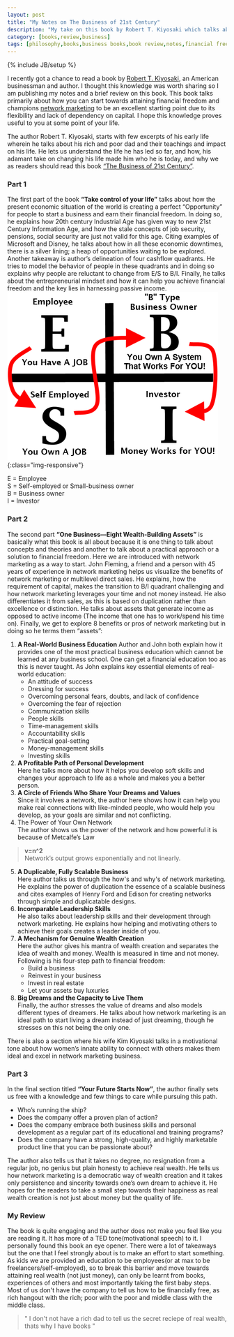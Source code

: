 ```yaml
---
layout: post
title: "My Notes on The Business of 21st Century"
description: "My take on this book by Robert T. Kiyosaki which talks about network marketing as a first step to attain financial freedom"
category: [books,review,business]
tags: [philosophy,books,business books,book review,notes,financial freedom,network marketing]
---
```

{% include JB/setup %}

<style type="text/css">
  .img-responsive {
    width: 33%;
    float: right;
    padding-right: 15%;
  }
</style>

I recently got a chance to read a book by [Robert T. Kiyosaki](https://en.wikipedia.org/wiki/Robert_Kiyosaki), an American businessman and author. I thought this knowledge was worth sharing so I am publishing my notes and a brief review on this book. This book talks primarily about how you can start towards attaining financial freedom and champions [network marketing](https://www.entrepreneur.com/encyclopedia/network-marketing) to be an excellent starting point due to its flexibility and lack of dependency on capital. I hope this knowledge proves useful to you at some point of your life.

The author Robert T. Kiyosaki, starts with few excerpts of his early life wherein he talks about his rich and poor dad and their teachings and impact on his life. He lets us understand the life he has led so far, and how, his adamant take on changing his life made him who he is today, and why we as readers should read this book [“The Business of 21st Century”](https://www.amazon.in/Business-21st-Century-Robert-Kiyosaki/dp/8183222609).

### Part 1 ###
The first part of the book **“Take control of your life”** talks about how the present economic situation of the world is creating a perfect “Opportunity” for people to start a business and earn their financial freedom. In doing so, he explains how 20th century Industrial Age has given way to new 21st Century Information Age, and how the stale concepts of job security, pensions, social security are just not valid for this age. Citing examples of Microsoft and Disney, he talks about how in all these economic downtimes, there is a silver lining; a heap of opportunities waiting to be explored. Another takeaway is author’s delineation of four cashflow quadrants. He tries to model the behavior of people in these quadrants and in doing so explains why people are reluctant to change from E/S to B/I. Finally, he talks about the entrepreneurial mindset and how it can help you achieve financial freedom and the key lies in harnessing passive income.  
![cashflow quadrant](/assets/images/cashflow-quadrant-with-arrow.png){:class="img-responsive"}

E = Employee  
S = Self-employed or Small-business owner  
B = Business owner  
I = Investor  


### Part 2 ###
The second part **“One Business—Eight Wealth-Building Assets”** is basically what this book is all about because it is one thing to talk about concepts and theories and another to talk about a practical approach or a solution to financial freedom. Here we are introduced with network marketing as a way to start. John Fleming, a friend and a person with 45 years of experience in network marketing helps us visualize the benefits of network marketing or multilevel direct sales. He explains, how the requirement of capital, makes the transition to B/I quadrant challenging and how network marketing leverages your time and not money instead. He also differentiates it from sales, as this is based on duplication rather than excellence or distinction. He talks about assets that generate income as opposed to active income (The income that one has to work/spend his time on). Finally, we get to explore 8 benefits or pros of network marketing but in doing so he terms them “assets”:


1. **A Real-World Business Education**
          Author and John both explain how it provides one of the most practical business education which cannot be learned at any business school. One can get a financial education too as this is never taught. As John explains key essential elements of real-world education:  
	* An attitude of success
	* Dressing for success
	* Overcoming personal fears, doubts, and lack of confidence 
	* Overcoming the fear of rejection 
	* Communication skills 
	* People skills 
	* Time-management skills
	* Accountability skills 
	* Practical goal-setting 
	* Money-management skills
	* Investing skills
2. **A Profitable Path of Personal Development**  
          Here he talks more about how it helps you develop soft skills and changes your approach to life as a whole and makes you a better person.
3. **A Circle of Friends Who Share Your Dreams and Values**  
          Since it involves a network, the author here shows how it can help you make real connections with like-minded people, who would help you develop, as your goals are similar and not conflicting. 
4. The Power of Your Own Network  
          The author shows us the power of the network and how powerful it is because of Metcalfe’s Law  
> **v=n^2**  
          Network’s output grows exponentially and not linearly.
5. **A Duplicable, Fully Scalable Business**  
          Here author talks us through the how's and why's of network marketing. He explains the power of duplication the essence of a scalable business and cites examples of Henry Ford and Edison for creating networks through simple and duplicatable designs.
6. **Incomparable Leadership Skills**  
          He also talks about leadership skills and their development through network marketing. He explains how helping and motivating others to achieve their goals creates a leader inside of you.
7. **A Mechanism for Genuine Wealth Creation**  
          Here the author gives his mantra of wealth creation and separates the idea of wealth and money. Wealth is measured in time and not money. Following is his four-step path to financial freedom:
	* Build a business
	* Reinvest in your business
	* Invest in real estate 
	* Let your assets buy luxuries
8. **Big Dreams and the Capacity to Live Them**  
          Finally, the author stresses the value of dreams and also models different types of dreamers. He talks about how network marketing is an ideal path to start living a dream instead of just dreaming, though he stresses on this not being the only one.

There is also a section where his wife Kim Kiyosaki talks in a motivational tone about how women’s innate ability to connect with others makes them ideal and excel in network marketing business.

### Part 3 ###

In the final section titled **“Your Future Starts Now”**, the author finally sets us free with a knowledge and few things to care while pursuing this path.

* Who’s running the ship? 
* Does the company offer a proven plan of action?
* Does the company embrace both business skills and personal development as a regular part of its educational and training programs?
* Does the company have a strong, high-quality, and highly marketable product line that you can be passionate about?

The author also tells us that it takes no degree, no resignation from a regular job, no genius but plain honesty to achieve real wealth. He tells us how network marketing is a democratic way of wealth creation and it takes only persistence and sincerity towards one’s own dream to achieve it. He hopes for the readers to take a small step towards their happiness as real wealth creation is not just about money but the quality of life.


### My Review ###

The book is quite engaging and the author does not make you feel like you are reading it. It has more of a TED tone(motivational speech) to it. I personally found this book an eye opener. There were a lot of takeaways but the one that I feel strongly about is to make an effort to start something. As kids we are provided an education to be employees(or at max to be freelancers/self-employed), so to break this barrier and move towards attaining real wealth (not just money), can only be learnt from books, experiences of others and most importantly taking the first baby steps. Most of us don't have the company to tell us how to be financially free, as rich hangout with the rich; poor with the poor and middle class with the middle class.

> " I don't not have a rich dad to tell us the secret reciepe of real wealth, thats why I have books "
